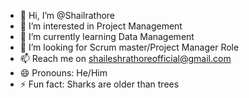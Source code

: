 - 👋 Hi, I’m @Shailrathore
- 👀 I’m interested in Project Management
- 🌱 I’m currently learning Data Management
- 💞️ I’m looking for Scrum master/Project Manager Role
- 📫 Reach me on shaileshrathoreofficial@gmail.com
- 😄 Pronouns: He/Him
- ⚡ Fun fact: Sharks are older than trees

<!---
Shailrathore/Shailrathore is a ✨ special ✨ repository because its `README.md` (this file) appears on your GitHub profile.
You can click the Preview link to take a look at your changes.
--->
